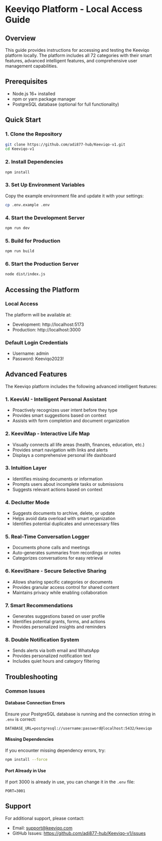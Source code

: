 # Keeviqo Platform - Local Access Guide

## Overview
This guide provides instructions for accessing and testing the Keeviqo platform locally. The platform includes all 72 categories with their smart features, advanced intelligent features, and comprehensive user management capabilities.

## Prerequisites
- Node.js 16+ installed
- npm or yarn package manager
- PostgreSQL database (optional for full functionality)

## Quick Start

### 1. Clone the Repository
```bash
git clone https://github.com/adi877-hub/Keeviqo-v1.git
cd Keeviqo-v1
```

### 2. Install Dependencies
```bash
npm install
```

### 3. Set Up Environment Variables
Copy the example environment file and update it with your settings:
```bash
cp .env.example .env
```

### 4. Start the Development Server
```bash
npm run dev
```

### 5. Build for Production
```bash
npm run build
```

### 6. Start the Production Server
```bash
node dist/index.js
```

## Accessing the Platform

### Local Access
The platform will be available at:
- Development: http://localhost:5173
- Production: http://localhost:3000

### Default Login Credentials
- Username: admin
- Password: Keeviqo2023!

## Advanced Features

The Keeviqo platform includes the following advanced intelligent features:

### 1. KeeviAI - Intelligent Personal Assistant
- Proactively recognizes user intent before they type
- Provides smart suggestions based on context
- Assists with form completion and document organization

### 2. KeeviMap - Interactive Life Map
- Visually connects all life areas (health, finances, education, etc.)
- Provides smart navigation with links and alerts
- Displays a comprehensive personal life dashboard

### 3. Intuition Layer
- Identifies missing documents or information
- Prompts users about incomplete tasks or submissions
- Suggests relevant actions based on context

### 4. Declutter Mode
- Suggests documents to archive, delete, or update
- Helps avoid data overload with smart organization
- Identifies potential duplicates and unnecessary files

### 5. Real-Time Conversation Logger
- Documents phone calls and meetings
- Auto-generates summaries from recordings or notes
- Categorizes conversations for easy retrieval

### 6. KeeviShare - Secure Selective Sharing
- Allows sharing specific categories or documents
- Provides granular access control for shared content
- Maintains privacy while enabling collaboration

### 7. Smart Recommendations
- Generates suggestions based on user profile
- Identifies potential grants, forms, and actions
- Provides personalized insights and reminders

### 8. Double Notification System
- Sends alerts via both email and WhatsApp
- Provides personalized notification text
- Includes quiet hours and category filtering

## Troubleshooting

### Common Issues

#### Database Connection Errors
Ensure your PostgreSQL database is running and the connection string in `.env` is correct:
```
DATABASE_URL=postgresql://username:password@localhost:5432/keeviqo
```

#### Missing Dependencies
If you encounter missing dependency errors, try:
```bash
npm install --force
```

#### Port Already in Use
If port 3000 is already in use, you can change it in the `.env` file:
```
PORT=3001
```

## Support

For additional support, please contact:
- Email: support@keeviqo.com
- GitHub Issues: https://github.com/adi877-hub/Keeviqo-v1/issues
